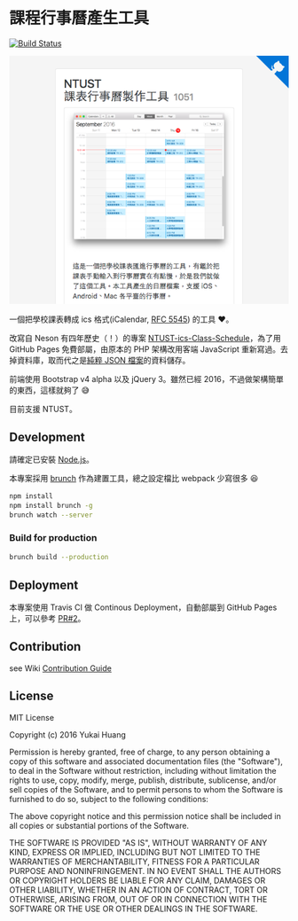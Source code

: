 # 課程行事曆產生工具

[![Build Status](https://travis-ci.org/Yukaii/ics-scheduler.svg?branch=master)](https://travis-ci.org/Yukaii/ics-scheduler)

![preview](./docs/images/screenshot-1.png)

一個把學校課表轉成 ics 格式(iCalendar, [RFC 5545](https://tools.ietf.org/html/rfc5545)) 的工具 :heart:。

改寫自 Neson 有四年歷史（！）的專案 [NTUST-ics-Class-Schedule](https://github.com/Neson/NTUST-ics-Class-Schedule)，為了用 GitHub Pages 免費部屬，由原本的 PHP 架構改用客端 JavaScript 重新寫過。去掉資料庫，取而代之是[純粹 JSON 檔案](https://github.com/Yukaii/ics-scheduler/tree/gh-pages)的資料儲存。

前端使用 Bootstrap v4 alpha 以及 jQuery 3。雖然已經 2016，不過做架構簡單的東西，這樣就夠了 :sweat_smile:

目前支援 NTUST。

## Development

請確定已安裝 [Node.js](https://nodejs.org)。

本專案採用 [brunch](http://brunch.io) 作為建置工具，總之設定檔比 webpack 少寫很多 :laughing:

```bash
npm install
npm install brunch -g
brunch watch --server
```

### Build for production

```bash
brunch build --production
```

## Deployment

本專案使用 Travis CI 做 Continous Deployment，自動部屬到 GitHub Pages 上，可以參考 [PR#2](https://github.com/Yukaii/ics-scheduler/pull/2)。

## Contribution

see Wiki [Contribution Guide](https://github.com/Yukaii/ics-scheduler/wiki/Contribution)

## License

MIT License

Copyright (c) 2016 Yukai Huang

Permission is hereby granted, free of charge, to any person obtaining a copy
of this software and associated documentation files (the "Software"), to deal
in the Software without restriction, including without limitation the rights
to use, copy, modify, merge, publish, distribute, sublicense, and/or sell
copies of the Software, and to permit persons to whom the Software is
furnished to do so, subject to the following conditions:

The above copyright notice and this permission notice shall be included in all
copies or substantial portions of the Software.

THE SOFTWARE IS PROVIDED "AS IS", WITHOUT WARRANTY OF ANY KIND, EXPRESS OR
IMPLIED, INCLUDING BUT NOT LIMITED TO THE WARRANTIES OF MERCHANTABILITY,
FITNESS FOR A PARTICULAR PURPOSE AND NONINFRINGEMENT. IN NO EVENT SHALL THE
AUTHORS OR COPYRIGHT HOLDERS BE LIABLE FOR ANY CLAIM, DAMAGES OR OTHER
LIABILITY, WHETHER IN AN ACTION OF CONTRACT, TORT OR OTHERWISE, ARISING FROM,
OUT OF OR IN CONNECTION WITH THE SOFTWARE OR THE USE OR OTHER DEALINGS IN THE
SOFTWARE.
